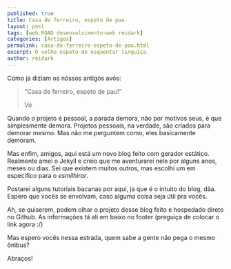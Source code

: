 ```yaml
---
published: true
title: Casa de ferreiro, espeto de pau.
layout: post
tags: [web.ROAD desenvolvimento-web reidark]
categories: [Artigos]
permalink: casa-de-ferreiro-espeto-de-pau.html
excerpt: O velho espeto de esquentar linguiça.
author: reidark
---
```

Como ja diziam os nóssos antigos avós:

> "Casa de ferreiro, espeto de pau!"
>
> Vó

Quando o projeto é pessoal, a parada demora, não por motivos seus, é que simplesmente demora. Projetos pessoais, na verdade, são criados para demorar mesmo. Mas não me perguntem como, eles basicamente demoram.

Mas enfim, amigos, aqui está um novo blog feito com gerador estático. Realmente amei o Jekyll e creio que me aventurarei nele por alguns anos, meses ou dias. Sei que existem muitos outros, mas escolhi um em específico para o *esmilhirar*.

Postarei alguns tutoriais bacanas por aqui, ja que é o intuito do blog, dãa. Espero que vocês se envolvam, caso alguma coisa seja útil pra vocês.

Ah, se quiserem, podem olhar o projeto desse blog feito e hospedado direto no Github. As informações tá ali em baixo no footer (preguiça de colocar o link agora :/)

Mas espero vocês nessa estrada, quem sabe a gente não pega o mesmo ônibus?

Abraços!